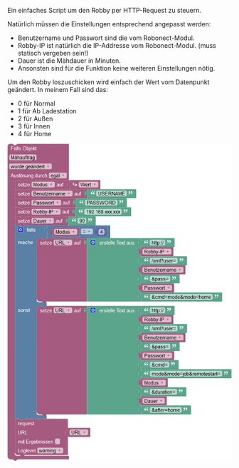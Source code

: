 Ein einfaches Script um den Robby per HTTP-Request zu steuern.

Natürlich müssen die Einstellungen entsprechend angepasst werden:

- Benutzername und Passwort sind die vom Robonect-Modul.
- Robby-IP ist natürlich die IP-Addresse vom Robonect-Modul. (muss statisch vergeben sein!)
- Dauer ist die Mähdauer in Minuten.
- Ansonsten sind für die Funktion keine weiteren Einstellungen nötig.

Um den Robby loszuschicken wird einfach der Wert vom Datenpunkt geändert.
In meinem Fall sind das:
- 0 für Normal
- 1 für Ab Ladestation
- 2 für Außen
- 3 für Innen
- 4 für Home

<img src="Robonect-Blockly.png">
